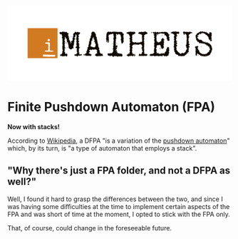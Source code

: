 <p align="center"><img src="../igor-matheus.png"></img></p>

# Finite Pushdown Automaton (FPA)

**Now with stacks!**

According to [Wikipedia](https://en.wikipedia.org/wiki/Deterministic_pushdown_automaton), a DFPA "is a variation of the [pushdown automaton](https://en.wikipedia.org/wiki/Pushdown_automaton)" which, by its turn, is "a type of automaton that employs a stack".

## "Why there's just a FPA folder, and not a DFPA as well?"

Well, I found it hard to grasp the differences between the two, and since I was having some difficulties at the time to implement certain aspects of the FPA and was short of time at the moment, I opted to stick with the FPA only.

That, of course, could change in the foreseeable future.
